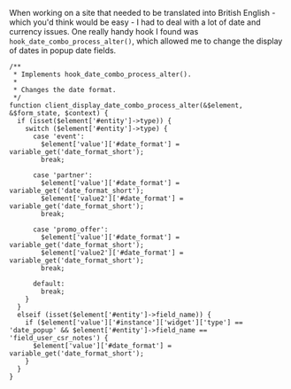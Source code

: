 When working on a site that needed to be translated into British English - which
you'd think would be easy - I had to deal with a lot of date and currency issues.
One really handy hook I found was `hook_date_combo_process_alter()`, which allowed
me to change the display of dates in popup date fields.

```
/**
 * Implements hook_date_combo_process_alter().
 *
 * Changes the date format.
 */
function client_display_date_combo_process_alter(&$element, &$form_state, $context) {
  if (isset($element['#entity']->type)) {
    switch ($element['#entity']->type) {
      case 'event':
        $element['value']['#date_format'] = variable_get('date_format_short');
        break;

      case 'partner':
        $element['value']['#date_format'] = variable_get('date_format_short');
        $element['value2']['#date_format'] = variable_get('date_format_short');
        break;

      case 'promo_offer':
        $element['value']['#date_format'] = variable_get('date_format_short');
        $element['value2']['#date_format'] = variable_get('date_format_short');
        break;

      default:
        break;
    }
  }
  elseif (isset($element['#entity']->field_name)) {
    if ($element['value']['#instance']['widget']['type'] == 'date_popup' && $element['#entity']->field_name == 'field_user_csr_notes') {
      $element['value']['#date_format'] = variable_get('date_format_short');
    }
  }
}
```
